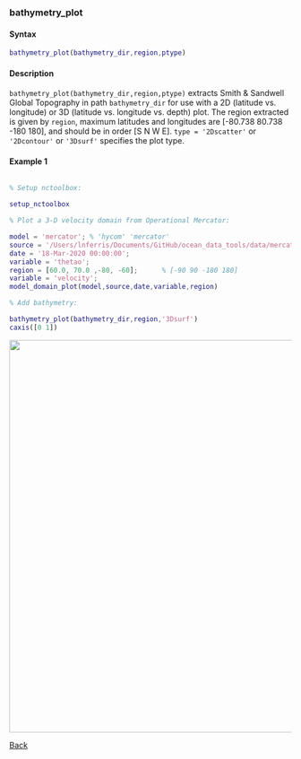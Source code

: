 ### bathymetry_plot

#### Syntax

```Matlab
bathymetry_plot(bathymetry_dir,region,ptype)
```
#### Description

``bathymetry_plot(bathymetry_dir,region,ptype)`` extracts Smith & Sandwell Global Topography in path ``bathymetry_dir`` for use with a 2D (latitude vs. longitude) or 3D (latitude vs. longitude vs. depth) plot. The region extracted is given by ``region``, maximum latitudes and longitudes are [-80.738 80.738 -180 180], and should be in order [S N W E]. ``type = '2Dscatter'`` or ``'2Dcontour'`` or ``'3Dsurf'`` specifies the plot type.
                     
#### Example 1

```Matlab

% Setup nctoolbox: 

setup_nctoolbox

% Plot a 3-D velocity domain from Operational Mercator:

model = 'mercator'; % 'hycom' 'mercator'
source = '/Users/lnferris/Documents/GitHub/ocean_data_tools/data/mercator/global-analysis-forecast-phy-001-024_1593408360353.nc'; 
date = '18-Mar-2020 00:00:00';   
variable = 'thetao'; 
region = [60.0, 70.0 ,-80, -60];      % [-90 90 -180 180]
variable = 'velocity'; 
model_domain_plot(model,source,date,variable,region)

% Add bathymetry:

bathymetry_plot(bathymetry_dir,region,'3Dsurf')
caxis([0 1])

```
<img src="https://user-images.githubusercontent.com/24570061/88409944-ab912180-cda3-11ea-84bc-f848a4f795bc.png" width="700">

[Back](https://github.com/lnferris/ocean_data_tools#adding-bathymetry-to-existing-plots-1)

